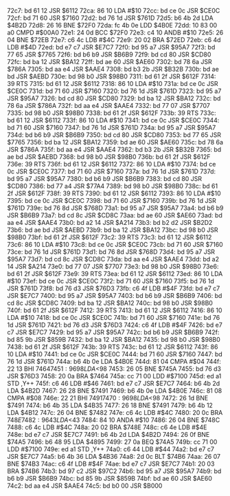 72c7: bd 61 12     JSR    $6112
72ca: 86 10        LDA    #$10
72cc: bd ce 0c     JSR    $CE0C
72cf: bd 71 60     JSR    $7160
72d2: bd 76 1d     JSR    $761D
72d5: b6 4b 2d     LDA    $4B2D
72d8: 26 16        BNE    $72F0
72da: fc 4b 0e     LDD    $4B0E
72dd: 10 83 00 a0  CMPD   #$00A0
72e1: 24 0d        BCC    $72F0
72e3: c4 10        ANDB   #$10
72e5: 26 04        BNE    $72EB
72e7: c6 4c        LDB    #$4C
72e9: 20 02        BRA    $72ED
72eb: c6 4d        LDB    #$4D
72ed: bd e7 c7     JSR    $E7C7
72f0: bd 95 a7     JSR    $95A7
72f3: bd 77 65     JSR    $7765
72f6: bd b6 b9     JSR    $B6B9
72f9: bd cd 80     JSR    $CD80
72fc: bd ba 12     JSR    $BA12
72ff: bd ae 60     JSR    $AE60
7302: bd 78 6a     JSR    $786A
7305: bd aa e4     JSR    $AAE4
7308: bd b3 2b     JSR    $B32B
730b: bd ae bd     JSR    $AEBD
730e: bd 98 b0     JSR    $98B0
7311: bd 61 2f     JSR    $612F
7314: 39           RTS
7315: bd 61 12     JSR    $6112
7318: 86 10        LDA    #$10
731a: bd ce 0c     JSR    $CE0C
731d: bd 71 60     JSR    $7160
7320: bd 76 1d     JSR    $761D
7323: bd 95 a7     JSR    $95A7
7326: bd cd 80     JSR    $CD80
7329: bd ba 12     JSR    $BA12
732c: bd 78 6a     JSR    $786A
732f: bd aa e4     JSR    $AAE4
7332: bd 77 07     JSR    $7707
7335: bd 98 b0     JSR    $98B0
7338: bd 61 2f     JSR    $612F
733b: 39           RTS
733c: bd 61 12     JSR    $6112
733f: 86 10        LDA    #$10
7341: bd ce 0c     JSR    $CE0C
7344: bd 71 60     JSR    $7160
7347: bd 76 1d     JSR    $761D
734a: bd 95 a7     JSR    $95A7
734d: bd b6 b9     JSR    $B6B9
7350: bd cd 80     JSR    $CD80
7353: bd 77 65     JSR    $7765
7356: bd ba 12     JSR    $BA12
7359: bd ae 60     JSR    $AE60
735c: bd 78 6a     JSR    $786A
735f: bd aa e4     JSR    $AAE4
7362: bd b3 2b     JSR    $B32B
7365: bd ae bd     JSR    $AEBD
7368: bd 98 b0     JSR    $98B0
736b: bd 61 2f     JSR    $612F
736e: 39           RTS
736f: bd 61 12     JSR    $6112
7372: 86 10        LDA    #$10
7374: bd ce 0c     JSR    $CE0C
7377: bd 71 60     JSR    $7160
737a: bd 76 1d     JSR    $761D
737d: bd 95 a7     JSR    $95A7
7380: bd b6 b9     JSR    $B6B9
7383: bd cd 80     JSR    $CD80
7386: bd 77 a4     JSR    $77A4
7389: bd 98 b0     JSR    $98B0
738c: bd 61 2f     JSR    $612F
738f: 39           RTS
7390: bd 61 12     JSR    $6112
7393: 86 10        LDA    #$10
7395: bd ce 0c     JSR    $CE0C
7398: bd 71 60     JSR    $7160
739b: bd 76 1d     JSR    $761D
739e: bd 76 8d     JSR    $768D
73a1: bd 95 a7     JSR    $95A7
73a4: bd b6 b9     JSR    $B6B9
73a7: bd cd 8c     JSR    $CD8C
73aa: bd ae 60     JSR    $AE60
73ad: bd aa e4     JSR    $AAE4
73b0: bd a2 14     JSR    $A214
73b3: bd b2 d2     JSR    $B2D2
73b6: bd ae bd     JSR    $AEBD
73b9: bd ba 12     JSR    $BA12
73bc: bd 98 b0     JSR    $98B0
73bf: bd 61 2f     JSR    $612F
73c2: 39           RTS
73c3: bd 61 12     JSR    $6112
73c6: 86 10        LDA    #$10
73c8: bd ce 0c     JSR    $CE0C
73cb: bd 71 60     JSR    $7160
73ce: bd 76 1d     JSR    $761D
73d1: bd 76 8d     JSR    $768D
73d4: bd 95 a7     JSR    $95A7
73d7: bd cd 8c     JSR    $CD8C
73da: bd aa e4     JSR    $AAE4
73dd: bd a2 14     JSR    $A214
73e0: bd 77 07     JSR    $7707
73e3: bd 98 b0     JSR    $98B0
73e6: bd 61 2f     JSR    $612F
73e9: 39           RTS
73ea: bd 61 12     JSR    $6112
73ed: 86 10        LDA    #$10
73ef: bd ce 0c     JSR    $CE0C
73f2: bd 71 60     JSR    $7160
73f5: bd 76 1d     JSR    $761D
73f8: bd 76 d3     JSR    $76D3
73fb: c6 4f        LDB    #$4F
73fd: bd e7 c7     JSR    $E7C7
7400: bd 95 a7     JSR    $95A7
7403: bd b6 b9     JSR    $B6B9
7406: bd cd 8c     JSR    $CD8C
7409: bd ba 12     JSR    $BA12
740c: bd 98 b0     JSR    $98B0
740f: bd 61 2f     JSR    $612F
7412: 39           RTS
7413: bd 61 12     JSR    $6112
7416: 86 10        LDA    #$10
7418: bd ce 0c     JSR    $CE0C
741b: bd 71 60     JSR    $7160
741e: bd 76 1d     JSR    $761D
7421: bd 76 d3     JSR    $76D3
7424: c6 4f        LDB    #$4F
7426: bd e7 c7     JSR    $E7C7
7429: bd 95 a7     JSR    $95A7
742c: bd b6 b9     JSR    $B6B9
742f: bd 85 9b     JSR    $859B
7432: bd ba 12     JSR    $BA12
7435: bd 98 b0     JSR    $98B0
7438: bd 61 2f     JSR    $612F
743b: 39           RTS
743c: bd 61 12     JSR    $6112
743f: 86 10        LDA    #$10
7441: bd ce 0c     JSR    $CE0C
7444: bd 71 60     JSR    $7160
7447: bd 76 1d     JSR    $761D
744a: b6 4b 0e     LDA    $4B0E
744d: 81 04        CMPA   #$04
744f: 22 13        BHI    $7464
7451: 96 98        LDA    <$98
7453: 26 05        BNE    $745A
7455: bd 76 d3     JSR    $76D3
7458: 20 0a        BRA    $7464
745a: cc 71 00     LDD    #$7100
745d: ed a1        STD    ,Y++
745f: c6 46        LDB    #$46
7461: bd e7 c7     JSR    $E7C7
7464: b6 4b 2d     LDA    $4B2D
7467: 26 28        BNE    $7491
7469: b6 4b 0e     LDA    $4B0E
746c: 81 08        CMPA   #$08
746e: 22 21        BHI    $7491
7470: 96 98        LDA    <$98
7472: 26 1d        BNE    $7491
7474: b6 4b 35     LDA    $4B35
7477: 26 18        BNE    $7491
7479: b6 4b 12     LDA    $4B12
747c: 26 04        BNE    $7482
747e: c6 4c        LDB    #$4C
7480: 20 0c        BRA    $748E
7482: 96 43        LDA    <$43
7484: 84 10        ANDA   #$10
7486: 26 04        BNE    $748C
7488: c6 4c        LDB    #$4C
748a: 20 02        BRA    $748E
748c: c6 4e        LDB    #$4E
748e: bd e7 c7     JSR    $E7C7
7491: b6 4b 2d     LDA    $4B2D
7494: 26 0f        BNE    $74A5
7496: b6 48 95     LDA    $4895
7499: 27 0a        BEQ    $74A5
749b: cc 71 00     LDD    #$7100
749e: ed a1        STD    ,Y++
74a0: c6 44        LDB    #$44
74a2: bd e7 c7     JSR    $E7C7
74a5: b6 4b 36     LDA    $4B36
74a8: 2d 0c        BLT    $74B6
74aa: 26 07        BNE    $74B3
74ac: c6 4f        LDB    #$4F
74ae: bd e7 c7     JSR    $E7C7
74b1: 20 03        BRA    $74B6
74b3: bd 97 c2     JSR    $97C2
74b6: bd 95 a7     JSR    $95A7
74b9: bd b6 b9     JSR    $B6B9
74bc: bd 85 9b     JSR    $859B
74bf: bd ae 60     JSR    $AE60
74c2: bd aa e4     JSR    $AAE4
74c5: bd b0 00     JSR    $B000
